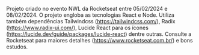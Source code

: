 Projeto criado no evento NWL da Rocketseat entre 05/02/2024 e 08/02/2024. O projeto engloba as tecnologias React e Node. 
Utiliza também dependências Tailwindcss (https://tailwindcss.com/), Radix (https://www.radix-ui.com/), Lucide React para 
os ícones (https://lucide.dev/guide/packages/lucide-react) dentre outras. Consulte a Rocketseat para maiores detalhes 
(https://www.rocketseat.com.br/) e bons estudos.

